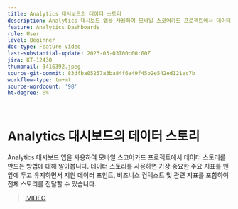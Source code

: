 ```yaml
---
title: Analytics 대시보드의 데이터 스토리
description: Analytics 대시보드 앱을 사용하여 모바일 스코어카드 프로젝트에서 데이터 스토리를 만드는 방법에 대해 알아봅니다. 데이터 스토리를 사용하면 가장 중요한 주요 지표를 맨 앞에 두고 유지하면서 지원 데이터 포인트, 비즈니스 컨텍스트 및 관련 지표를 포함하여 전체 스토리를 전달할 수 있습니다.
feature: Analytics Dashboards
role: User
level: Beginner
doc-type: Feature Video
last-substantial-update: 2023-03-03T00:00:00Z
jira: KT-12430
thumbnail: 3416392.jpeg
source-git-commit: 83dfba05257a3ba84f6e49f45b2e542ed121ec7b
workflow-type: tm+mt
source-wordcount: '98'
ht-degree: 0%

---
```



# Analytics 대시보드의 데이터 스토리

Analytics 대시보드 앱을 사용하여 모바일 스코어카드 프로젝트에서 데이터 스토리를 만드는 방법에 대해 알아봅니다. 데이터 스토리를 사용하면 가장 중요한 주요 지표를 맨 앞에 두고 유지하면서 지원 데이터 포인트, 비즈니스 컨텍스트 및 관련 지표를 포함하여 전체 스토리를 전달할 수 있습니다.

>[!VIDEO](https://video.tv.adobe.com/v/3416392/?quality=12&learn=on)
